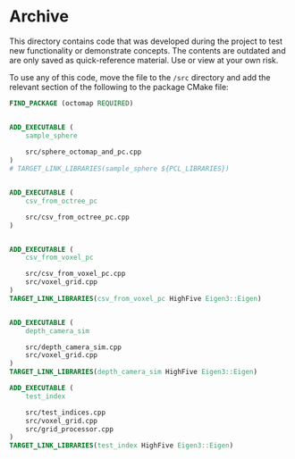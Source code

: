 # Archive

This directory contains code that was developed during the project to test new functionality or demonstrate concepts. The contents are outdated and are only saved as quick-reference material. Use or view at your own risk.

To use any of this code, move the file to the `/src` directory and add the relevant section of the following to the package CMake file:

```CMake
FIND_PACKAGE (octomap REQUIRED)


ADD_EXECUTABLE (
    sample_sphere 
    
    src/sphere_octomap_and_pc.cpp
)
# TARGET_LINK_LIBRARIES(sample_sphere ${PCL_LIBRARIES})


ADD_EXECUTABLE ( 
    csv_from_octree_pc 

    src/csv_from_octree_pc.cpp
)


ADD_EXECUTABLE (
    csv_from_voxel_pc

    src/csv_from_voxel_pc.cpp
    src/voxel_grid.cpp
)
TARGET_LINK_LIBRARIES(csv_from_voxel_pc HighFive Eigen3::Eigen)


ADD_EXECUTABLE (
    depth_camera_sim 

    src/depth_camera_sim.cpp
    src/voxel_grid.cpp
)
TARGET_LINK_LIBRARIES(depth_camera_sim HighFive Eigen3::Eigen)

ADD_EXECUTABLE (
    test_index 

    src/test_indices.cpp
    src/voxel_grid.cpp
    src/grid_processor.cpp
)
TARGET_LINK_LIBRARIES(test_index HighFive Eigen3::Eigen)
```
